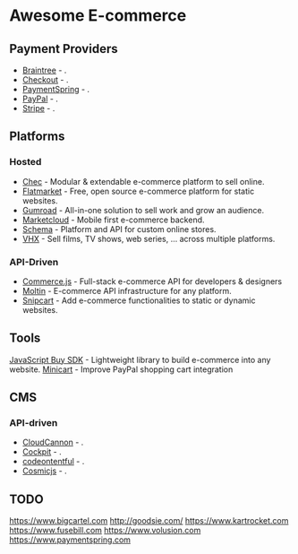 # Awesome E-commerce

## Payment Providers

- [Braintree] - .
- [Checkout] - .
- [PaymentSpring] - .
- [PayPal] - .
- [Stripe] - .

[Braintree]: https://www.braintreepayments.com
[Checkout]: https://www.checkout.com/
[PaymentSpring]: https://www.paymentspring.com
[PayPal]: https://paypal.com
[Stripe]: https://stripe.com


## Platforms

### Hosted

- [Chec] - Modular & extendable e-commerce platform to sell online.
- [Flatmarket] - Free, open source e-commerce platform for static websites.
- [Gumroad] - All-in-one solution to sell work and grow an audience.
- [Marketcloud] - Mobile first e-commerce backend.
- [Schema] - Platform and API for custom online stores.
- [VHX] - Sell films, TV shows, web series, … across multiple platforms.

[Chec]: https://trychec.com
[Flatmarket]: https://christophercliff.com/flatmarket
[Gumroad]: https://gumroad.com
[Marketcloud]: http://www.marketcloud.it
[Schema]: https://schema.io
[VHX]: https://www.vhx.tv


### API-Driven

- [Commerce.js] - Full-stack e-commerce API for developers & designers
- [Moltin] - E-commerce API infrastructure for any platform.
- [Snipcart] - Add e-commerce functionalities to static or dynamic websites.

[Commerce.js]: http://commercejs.com/
[Moltin]: https://moltin.com
[Snipcart]: https://snipcart.com


## Tools

[JavaScript Buy SDK] - Lightweight library to build e-commerce into any website.
[Minicart] - Improve PayPal shopping cart integration

[Minicart]: https://github.com/jeffharrell/minicart
[JavaScript Buy SDK]: https://github.com/Shopify/js-buy-sdk


## CMS

### API-driven

- [CloudCannon] - .
- [Cockpit] - .
- [codeontentful] - .
- [Cosmicjs] - .

[CloudCannon]: http://cloudcannon.com
[Cockpit]: http://getcockpit.com
[codeontentful]: https://www.contentful.com
[Cosmicjs]: https://cosmicjs.com


## TODO

https://www.bigcartel.com
http://goodsie.com/
https://www.kartrocket.com
https://www.fusebill.com
https://www.volusion.com
https://www.paymentspring.com
